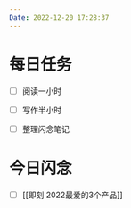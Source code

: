 ```yaml
---
Date: 2022-12-20 17:28:37
---
```


# 每日任务
- [ ] 阅读一小时
- [ ] 写作半小时
- [ ] 整理闪念笔记


# 今日闪念
- [ ] [[即刻 2022最爱的3个产品]]



